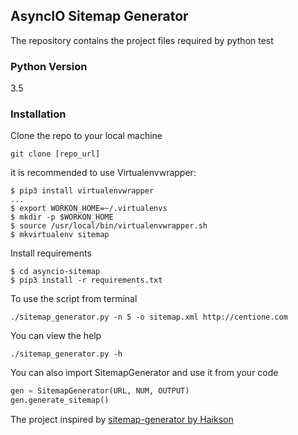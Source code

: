 ## AsyncIO Sitemap Generator ##

The repository contains the project files required by python test

### Python Version
3.5

### Installation

Clone the repo to your local machine
```
git clone [repo_url]
```

it is recommended to use Virtualenvwrapper:

```
$ pip3 install virtualenvwrapper
...
$ export WORKON_HOME=~/.virtualenvs
$ mkdir -p $WORKON_HOME
$ source /usr/local/bin/virtualenvwrapper.sh
$ mkvirtualenv sitemap
```

Install requirements
```
$ cd asyncio-sitemap
$ pip3 install -r requirements.txt
```

To use the script from terminal
```
./sitemap_generator.py -n 5 -o sitemap.xml http://centione.com
```

You can view the help
```
./sitemap_generator.py -h
```

You can also import SitemapGenerator and use it from your code
```python
gen = SitemapGenerator(URL, NUM, OUTPUT)
gen.generate_sitemap()
```

The project inspired by [sitemap-generator by Haikson](https://github.com/Haikson/sitemap-generator)